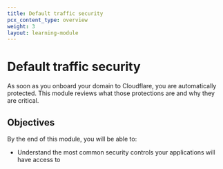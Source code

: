 ```yaml
---
title: Default traffic security
pcx_content_type: overview
weight: 3
layout: learning-module
---
```


# Default traffic security

As soon as you onboard your domain to Cloudflare, you are automatically protected. This module reviews what those protections are and why they are critical. 

## Objectives

By the end of this module, you will be able to:

- Understand the most common security controls your applications will have access to

